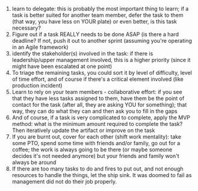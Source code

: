 1) learn to delegate: this is probably the most important thing to learn; if a task is better suited for another team member, defer the task to them (that way, you have less on YOUR plate) or even better, is this task necessary?
2) Figure out if a task REALLY needs to be done ASAP (is there a hard deadline? If not, push it out to another sprint (assuming you're operating in an Agile framework)
3) identify the stakeholder(s) involved in the task: if there is leadership/upper management involved, this is a higher priority (since it might have been escalated at one point)
4) To triage the remaining tasks, you could sort it by level of difficulty, level of time effort, and of course if there's a critical element involved (like production incident)
5) Learn to rely on your team members - collaborative effort: if you see that they have less tasks assigned to them, have them be the point of contact for the task (after all, they are asking YOU for something); that way, they can do what they can and then ask you to fill in the gaps
6) And of course, if a task is very complicated to complete, apply the MVP method: what is the minimum amount required to complete the task? Then iteratively update the artifact or improve on the task
7) If you are burnt out, cover for each other (shift work mentality): take some PTO, spend some time with friends and/or family, go out for a coffee; the work is always going to be there (or maybe someone decides it's not needed anymore) but your friends and family won't always be around
8) If there are too many tasks to do and fires to put out, and not enough resources to handle the things, let the ship sink. It was doomed to fail as management did not do their job properly.
